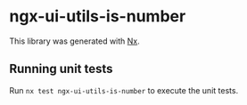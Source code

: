 # ngx-ui-utils-is-number

This library was generated with [Nx](https://nx.dev).

## Running unit tests

Run `nx test ngx-ui-utils-is-number` to execute the unit tests.
